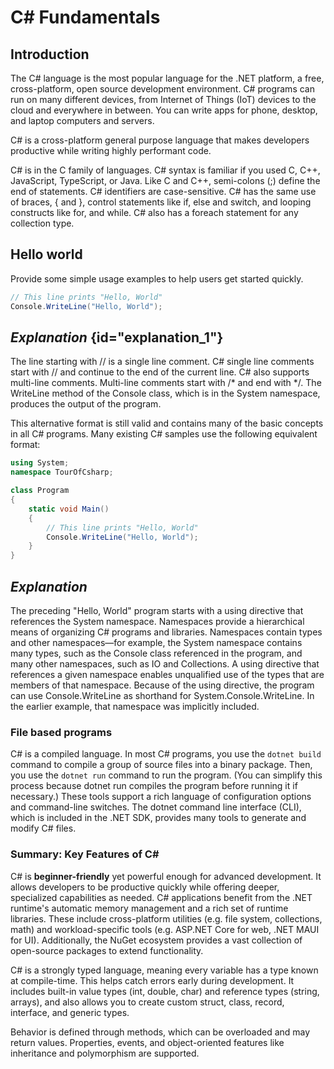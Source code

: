# C# Fundamentals
## Introduction

The C# language is the most popular language for the .NET platform, a free, cross-platform, open source development environment. C# programs can run on 
many different devices, from Internet of Things (IoT) devices to the cloud and everywhere in between. You can write apps for phone, desktop, and laptop computers and servers.

C# is a cross-platform general purpose language that makes developers productive while writing highly performant code.

C# is in the C family of languages. C# syntax is familiar if you used C, C++, JavaScript, TypeScript, or Java. Like C and C++, semi-colons (;) define the end of statements. C# 
identifiers are case-sensitive. C# has the same use of braces, { and }, control statements like if, else and switch, and looping constructs like for, and while. C# also has a foreach statement for any collection type.

## Hello world

Provide some simple usage examples to help users get started quickly.

```C#
// This line prints "Hello, World"
Console.WriteLine("Hello, World");
```

## _Explanation_ {id="explanation_1"}
The line starting with // is a single line comment. C# single line comments start with // and continue to 
the end of the current line. C# also supports multi-line comments. Multi-line comments start with /* and end with */. 
The WriteLine method of the Console class, which is in the System namespace, produces the output of the program.

This alternative format is still valid and contains many of the basic concepts in all C# programs. Many existing C# samples use the following equivalent format:
```C#
using System;
namespace TourOfCsharp;

class Program
{
    static void Main()
    {
        // This line prints "Hello, World" 
        Console.WriteLine("Hello, World");
    }
}
```
## _Explanation_
The preceding "Hello, World" program starts with a using directive that references the System namespace. Namespaces provide 
a hierarchical means of organizing C# programs and libraries. Namespaces contain types and other namespaces—for example, the 
System namespace contains many types, such as the Console class referenced in the program, and many other namespaces, such as 
IO and Collections. A using directive that references a given namespace enables unqualified use of the types that are members 
of that namespace. Because of the using directive, the program can use Console.WriteLine as shorthand for System.Console.WriteLine. In the 
earlier example, that namespace was implicitly included.

### File based programs
C# is a compiled language. In most C# programs, you use the `dotnet build` command to compile a group of source files into a binary package. Then, you
use the `dotnet run` command to run the program. (You can simplify this process because dotnet run compiles the program before running it if necessary.) These
tools support a rich language of configuration options and command-line switches. The dotnet command line interface (CLI), which is included in the .NET SDK, provides many 
tools to generate and modify C# files.

### Summary: Key Features of C#
C# is **beginner-friendly** yet powerful enough for advanced development. It allows developers to be productive quickly while offering deeper, specialized capabilities as needed.
C# applications benefit from the .NET runtime's automatic memory management and a rich set of runtime libraries. These include cross-platform utilities (e.g. file system, collections, math) and workload-specific tools (e.g. ASP.NET Core for web, .NET MAUI for UI). Additionally, the NuGet ecosystem provides a vast collection of open-source packages to extend functionality.

C# is a strongly typed language, meaning every variable has a type known at compile-time. This helps catch errors early during development. It includes built-in value types (int, double, char) and reference types (string, arrays), and also allows you to create custom struct, class, record, interface, and generic types.

Behavior is defined through methods, which can be overloaded and may return values. Properties, events, and object-oriented features like inheritance and polymorphism are supported.
